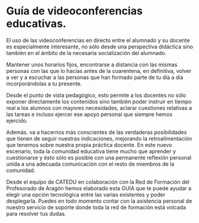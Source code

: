 # Guía de videoconferencias educativas.

El uso de las videoconferencias en directo entre el alumnado y su docente es especialmente interesante, no sólo desde una perspectiva didáctica sino también en el ámbito de la necesaria socialización del alumnado.

Mantener unos horarios fijos, encontrarse a distancia con las mismas personas con las que lo hacías antes de la cuarentena, en definitiva, volver a ver y a escuchar a las personas que han formado parte de tu día a día incorporándolas a tu presente.

Desde el punto de vista pedagógico, esto permite a los docentes no sólo exponer directamente los contenidos sino también poder instruir en tiempo real a los alumnos con mayores necesidades, aclarar cuestiones relativas a las tareas e incluso ejercer ese apoyo personal que siempre hemos ejercido. 

Además. va a hacernos más conscientes de las verdaderas posibilidades que tienen de seguir nuestras indicaciones, mejorando la retroalimentación que tenemos sobre nuestra propia práctica docente. En este nuevo escenario, toda la comunidad educativa tiene mucho que aprender y cuestionarse y ésto sólo es posible con una permanente reflexión personal unida a una adecuada comunicación con el resto de miembros de la comunidad.

Desde el equipo de CATEDU en colaboración con la Red de Formación del Profesorado de Aragón hemos elaborado esta GUIA que te puede ayudar a elegir una opción tecnológica entre las varias existentes y poder desplegarla. Puedes en todo momento contar con la asistencia personal de nuestro servicio de soporte donde toda la red de formación está volcada para resolver tus dudas.
